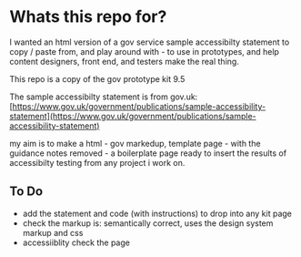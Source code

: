 # Whats this repo for?

I wanted an html version of a gov service sample accessibilty statement to copy / paste from, and play around with - to use in prototypes, and help content designers, front end, and testers make the real thing.

This repo is a copy of the gov prototype kit 9.5

The sample accessibilty statement is from gov.uk: 
[https://www.gov.uk/government/publications/sample-accessibility-statement](https://www.gov.uk/government/publications/sample-accessibility-statement) 


my aim is to make a html - gov markedup, template page - with the guidance notes removed - a boilerplate page ready to insert the results of accessibilty testing from any project i work on.

## To Do

* add the statement and code (with instructions) to drop into any kit page
* check the markup is: semantically correct, uses the design system markup and css
* accessiiblity check the page
